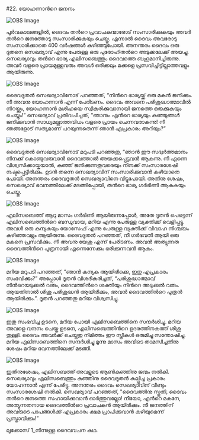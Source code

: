 #22. യോഹന്നാന്‍റെ ജനനം

![OBS Image](https://cdn.door43.org/obs/jpg/360px/obs-en-22-01.jpg)

പൂര്‍വകാലങ്ങളില്‍, ദൈവം തന്‍റെ പ്രവാചകന്മാരോട് സംസാരിക്കുകയും അവര്‍ തന്‍റെ ജനത്തോടു സംസാരിക്കുകയും ചെയ്തു. എന്നാല്‍ ദൈവം അവരോടു സംസാരിക്കാതെ 400 വര്‍ഷങ്ങള്‍  കഴിഞ്ഞുപോയി. അനന്തരം ദൈവം ഒരു ദൂതനെ സെഖര്യാവ് എന്നു പേരുള്ള ഒരു പുരോഹിതന്‍റെ അടുക്കലേക്ക് അയച്ചു. സെഖര്യാവും തന്‍റെ ഭാര്യ എലിസബെത്തും ദൈവത്തെ ബഹുമാനിച്ചിരുന്നു. അവര്‍ വളരെ പ്രായമുള്ളവരും അവള്‍ ഒരിക്കലും മക്കളെ പ്രസവിച്ചിട്ടില്ലാത്തവളും  ആയിരുന്നു.

![OBS Image](https://cdn.door43.org/obs/jpg/360px/obs-en-22-02.jpg)

ദൈവദൂതന്‍ സെഖര്യാവിനോട് പറഞ്ഞത്, “നിന്‍റെ ഭാര്യയ്ക്ക് ഒരു മകന്‍ ജനിക്കും. നീ അവനു യോഹന്നാന്‍ എന്ന് പേരിടണം. ദൈവം അവനെ പരിശുദ്ധാത്മാവില്‍ നിറയ്ക്കും, യോഹന്നാന്‍ മശീഹയെ സ്വീകരിക്കുവാനായി ജനത്തെ ഒരുക്കുകയും ചെയ്യും!” സെഖര്യാവ് പ്രതിവചിച്ചത്, “ഞാനും എന്‍റെ ഭാര്യയും കുഞ്ഞുങ്ങള്‍ ജനിക്കുവാന്‍ സാധ്യമല്ലാത്തവിധം വളരെ പ്രായം ചെന്നവരാകുന്നു! നീ ഞങ്ങളോട് സത്യമാണ് പറയുന്നതെന്ന് ഞാന്‍ എപ്രകാരം അറിയും?” 

![OBS Image](https://cdn.door43.org/obs/jpg/360px/obs-en-22-03.jpg)

ദൈവദൂതന്‍ സെഖര്യാവിനോട് മറുപടി പറഞ്ഞതു, “ഞാന്‍ ഈ സദ്വര്‍ത്തമാനം നിനക്ക് കൊണ്ടുവരുവാന്‍ ദൈവത്താല്‍ അയക്കപ്പെട്ടവന്‍ ആകുന്നു. നീ എന്നെ വിശ്വസിക്കായ്കയാല്‍, കുഞ്ഞ് ജനിക്കുന്നതുവരെയും  നിനക്ക് സംസാരശേഷി നഷ്ടപ്പെട്ടിരിക്കും. ഉടന്‍ തന്നെ സെഖര്യാവിന് സംസാരിക്കുവാന്‍ കഴിയാതെ പോയി. അനന്തരം ദൈവദൂതന്‍ സെഖര്യാവിനെ വിട്ടുപോയി. അതിനു ശേഷം, സെഖര്യാവ് ഭവനത്തിലേക്ക്‌ മടങ്ങിപ്പോയി, തന്‍റെ ഭാര്യ ഗര്‍ഭിണി ആകുകയും ചെയ്തു.

![OBS Image](https://cdn.door43.org/obs/jpg/360px/obs-en-22-04.jpg)

എലിസബെത്ത് ആറു മാസം ഗര്‍ഭിണി ആയിരുന്നപ്പോള്‍, അതേ ദൂതന്‍ പെട്ടെന്ന് എലിസബെത്തിന്‍റെ ബന്ധുവായ, മറിയ എന്നു പേരുള്ള വ്യക്തിക്ക് വെളിപ്പട്ടു. അവള്‍ ഒരു കന്യകയും യോസേഫ് എന്നു പേരുള്ള വ്യക്തിക്ക് വിവാഹ നിശ്ചയം കഴിഞ്ഞവളും ആയിരുന്നു. ദൈവദൂതന്‍ പറഞ്ഞത്, നീ ഗര്‍ഭവതി ആയി ഒരു മകനെ പ്രസവിക്കും. നീ അവനു യേശു എന്ന് പേരിടണം. അവന്‍ അത്യുന്നത ദൈവത്തിന്‍റെ പുത്രനായി എന്നെന്നേക്കും ഭരിക്കുന്നവന്‍ ആകും.

![OBS Image](https://cdn.door43.org/obs/jpg/360px/obs-en-22-05.jpg)

മറിയ മറുപടി പറഞ്ഞത്, “ഞാന്‍ കന്യക   ആയിരിക്കെ, ഇതു എപ്രകാരം സംഭവിക്കും?” അപ്പോള്‍ ദൂതന്‍ വിശദീകരിച്ചത്, “പരിശുദ്ധാത്മാവ് നിന്‍റെയടുക്കല്‍ വരും, ദൈവത്തിന്‍റെ ശക്തിയും നിന്‍റെ അടുക്കല്‍ വരും. ആയതിനാല്‍ ശിശു പരിശുദ്ധന്‍ ആയിരിക്കും, അവന്‍ ദൈവത്തിന്‍റെ പുത്രന്‍ ആയിരിക്കും.”. ദൂതന്‍ പറഞ്ഞതു മറിയ വിശ്വസിച്ചു.   

![OBS Image](https://cdn.door43.org/obs/jpg/360px/obs-en-22-06.jpg)

ഇതു സംഭവിച്ച ഉടനെ, മറിയ പോയി എലിസബെത്തിനെ സന്ദര്‍ശിച്ചു. മറിയ അവളെ വന്ദനം ചെയ്ത ഉടനെ, എലിസബെത്തിന്‍റെ  ഉദരത്തിനകത്ത് ശിശു തുള്ളി. ദൈവം അവര്‍ക്ക് ചെയ്തതു നിമിത്തം ഈ സ്ത്രീകള്‍ ഒരുമിച്ചു സന്തോഷിച്ചു. മറിയ എലിസബെത്തിനെ സന്ദര്‍ശിച്ചു മൂന്നു മാസം അവിടെ താമസിച്ചതിനു ശേഷം മറിയ ഭവനത്തിലേക്ക്‌ മടങ്ങി.

![OBS Image](https://cdn.door43.org/obs/jpg/360px/obs-en-22-07.jpg)

ഇതിനുശേഷം, എലിസബത്ത് അവളുടെ ആണ്‍കുഞ്ഞിനു ജന്മം നല്‍കി. സെഖര്യാവും എലിസബെത്തും കുഞ്ഞിനു ദൈവദൂതന്‍ കല്പ്പിച്ച പ്രകാരം യോഹന്നാന്‍ എന്ന് പേരിട്ടു. അനന്തരം ദൈവം സെഖര്യാവിന് വീണ്ടും സംസാരശേഷി നല്‍കി. സെഖര്യാവ് പറഞ്ഞത്, "ദൈവത്തിനു സ്തുതി, ദൈവം തന്‍റെ ജനത്തെ സഹായിക്കുവാന്‍ ഓര്‍ത്തുവല്ലോ! നീയോ, എന്‍റെ  മകനേ, അത്യുന്നതനായ ദൈവത്തിന്‍റെ പ്രവാചകന്‍ ആയിരിക്കും. നീ ജനത്തിന് അവരുടെ പാപങ്ങള്‍ക്ക്‌ എപ്രകാരം ക്ഷമ പ്രാപിക്കുവാന്‍ കഴിയുമെന്ന് പ്രസ്താവിക്കും!”

ലൂക്കോസ് 1_നിന്നുള്ള ദൈവവചന കഥ.

